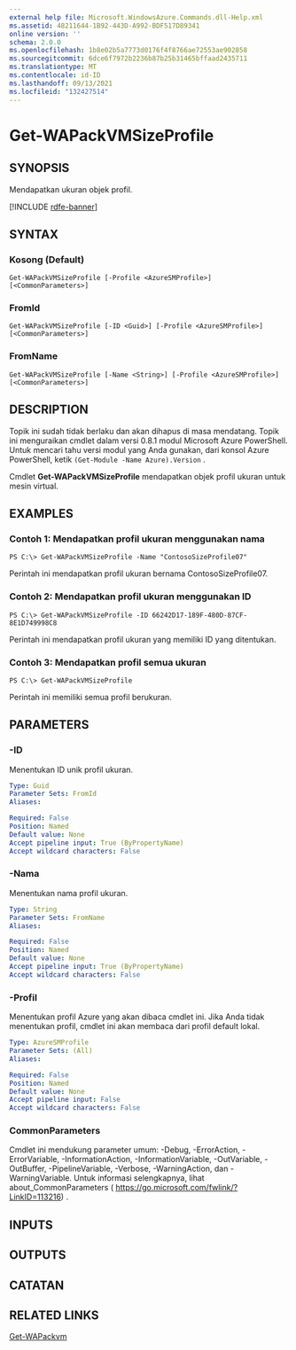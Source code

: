 ```yaml
---
external help file: Microsoft.WindowsAzure.Commands.dll-Help.xml
ms.assetid: 48211644-1B92-443D-A992-BDF517D89341
online version: ''
schema: 2.0.0
ms.openlocfilehash: 1b8e02b5a7773d0176f4f8766ae72553ae902858
ms.sourcegitcommit: 6dce6f7972b2236b87b25b31465bffaad2435711
ms.translationtype: MT
ms.contentlocale: id-ID
ms.lasthandoff: 09/13/2021
ms.locfileid: "132427514"
---
```

# Get-WAPackVMSizeProfile

## SYNOPSIS
Mendapatkan ukuran objek profil.

[!INCLUDE [rdfe-banner](../../includes/rdfe-banner.md)]

## SYNTAX

### Kosong (Default)
```
Get-WAPackVMSizeProfile [-Profile <AzureSMProfile>] [<CommonParameters>]
```

### FromId
```
Get-WAPackVMSizeProfile [-ID <Guid>] [-Profile <AzureSMProfile>] [<CommonParameters>]
```

### FromName
```
Get-WAPackVMSizeProfile [-Name <String>] [-Profile <AzureSMProfile>] [<CommonParameters>]
```

## DESCRIPTION
Topik ini sudah tidak berlaku dan akan dihapus di masa mendatang.
Topik ini menguraikan cmdlet dalam versi 0.8.1 modul Microsoft Azure PowerShell.
Untuk mencari tahu versi modul yang Anda gunakan, dari konsol Azure PowerShell, ketik `(Get-Module -Name Azure).Version` .

Cmdlet **Get-WAPackVMSizeProfile** mendapatkan objek profil ukuran untuk mesin virtual.

## EXAMPLES

### Contoh 1: Mendapatkan profil ukuran menggunakan nama
```
PS C:\> Get-WAPackVMSizeProfile -Name "ContosoSizeProfile07"
```

Perintah ini mendapatkan profil ukuran bernama ContosoSizeProfile07.

### Contoh 2: Mendapatkan profil ukuran menggunakan ID
```
PS C:\> Get-WAPackVMSizeProfile -ID 66242D17-189F-480D-87CF-8E1D749998C8
```

Perintah ini mendapatkan profil ukuran yang memiliki ID yang ditentukan.

### Contoh 3: Mendapatkan profil semua ukuran
```
PS C:\> Get-WAPackVMSizeProfile
```

Perintah ini memiliki semua profil berukuran.

## PARAMETERS

### -ID
Menentukan ID unik profil ukuran.

```yaml
Type: Guid
Parameter Sets: FromId
Aliases:

Required: False
Position: Named
Default value: None
Accept pipeline input: True (ByPropertyName)
Accept wildcard characters: False
```

### -Nama
Menentukan nama profil ukuran.

```yaml
Type: String
Parameter Sets: FromName
Aliases:

Required: False
Position: Named
Default value: None
Accept pipeline input: True (ByPropertyName)
Accept wildcard characters: False
```

### -Profil
Menentukan profil Azure yang akan dibaca cmdlet ini.
Jika Anda tidak menentukan profil, cmdlet ini akan membaca dari profil default lokal.

```yaml
Type: AzureSMProfile
Parameter Sets: (All)
Aliases:

Required: False
Position: Named
Default value: None
Accept pipeline input: False
Accept wildcard characters: False
```

### CommonParameters
Cmdlet ini mendukung parameter umum: -Debug, -ErrorAction, -ErrorVariable, -InformationAction, -InformationVariable, -OutVariable, -OutBuffer, -PipelineVariable, -Verbose, -WarningAction, dan -WarningVariable. Untuk informasi selengkapnya, lihat about_CommonParameters ( https://go.microsoft.com/fwlink/?LinkID=113216) .

## INPUTS

## OUTPUTS

## CATATAN

## RELATED LINKS

[Get-WAPackvm](./Get-WAPackVM.md)



